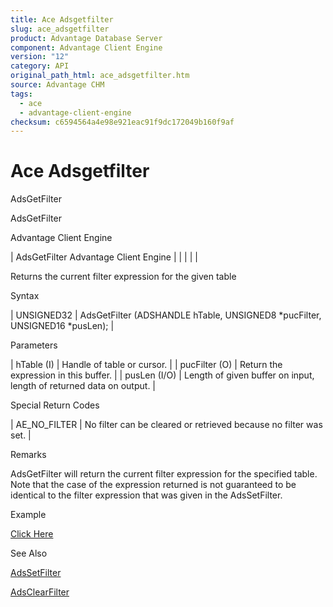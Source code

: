 ```yaml
---
title: Ace Adsgetfilter
slug: ace_adsgetfilter
product: Advantage Database Server
component: Advantage Client Engine
version: "12"
category: API
original_path_html: ace_adsgetfilter.htm
source: Advantage CHM
tags:
  - ace
  - advantage-client-engine
checksum: c6594564a4e98e921eac91f9dc172049b160f9af
---
```


# Ace Adsgetfilter

AdsGetFilter

AdsGetFilter

Advantage Client Engine

| AdsGetFilter  Advantage Client Engine |  |  |  |  |

Returns the current filter expression for the given table

Syntax

| UNSIGNED32 | AdsGetFilter (ADSHANDLE hTable,  UNSIGNED8 \*pucFilter,  UNSIGNED16 \*pusLen); |

Parameters

| hTable (I) | Handle of table or cursor. |
| pucFilter (O) | Return the expression in this buffer. |
| pusLen (I/O) | Length of given buffer on input, length of returned data on output. |

Special Return Codes

| AE\_NO\_FILTER | No filter can be cleared or retrieved because no filter was set. |

Remarks

AdsGetFilter will return the current filter expression for the specified table. Note that the case of the expression returned is not guaranteed to be identical to the filter expression that was given in the AdsSetFilter.

Example

[Click Here](ace_examples.md#adsgetfilterexample)

See Also

[AdsSetFilter](ace_adssetfilter.md)

[AdsClearFilter](ace_adsclearfilter.md)
